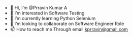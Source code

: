 - 👋 Hi, I’m @Prravin Kumar A
- 👀 I’m interested in Software Testing 
- 🌱 I’m currently learning Python Selenium 
- 💞️ I’m looking to collaborate on Software Engineer Role
- 📫 How to reach me  Through email kprravin@gmail.com
